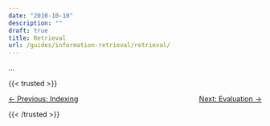 ```yaml
---
date: "2010-10-10"
description: ""
draft: true
title: Retrieval
url: /guides/information-retrieval/retrieval/
---
```


...

{{< trusted >}}
<p style="display: flex;">
  <span>
    <a href="/guides/information-retrieval/indexing/">
      &larr; Previous: Indexing
    </a>
  </span>

  <span style="margin-left: auto;">
    <a href="/guides/information-retrieval/evaluation">
      Next: Evaluation &rarr;
    </a>
  </span>
</p>
{{< /trusted >}}